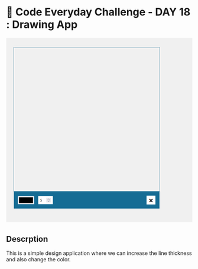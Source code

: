 # 🚀 Code Everyday Challenge  - DAY 18 : Drawing App

![Challenge Image](day18.png)

## Descrption

This is a simple design application where we can increase the line thickness and also change the color.
